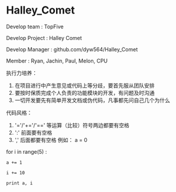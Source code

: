 Halley_Comet
============

Develop team : TopFive

Develop Project : Halley Comet

Develop Manager : github.com/dyw564/Halley_Comet


Member : Ryan, Jachin, Paul, Melon, CPU


执行力培养：
  1. 在项目进行中产生意见或代码上等分歧，要首先服从团队安排
  2. 要按时保质完成个人负责的功能模块的开发，有问题及时沟通
  3. 一切开发要先有简单开发文档或伪代码，凡事都先问自己几个为什么

代码风格：
  1. '='/'+='/'==' 等运算（比较）符号两边都要有空格
  2. ':' 前面要有空格
  3. ',' 后面都要有空格
  例如：
a = 0

for i in range(5) :

    a += 1
    
    i += 10
    
    print a, i
    
